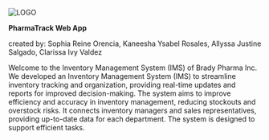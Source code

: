 ![LOGO](https://github.com/user-attachments/assets/fff2c1f9-4f51-457c-a2f1-a0ae573a65fe)

**PharmaTrack Web App**

created by: Sophia Reine Orencia, Kaneesha Ysabel Rosales, Allyssa Justine Salgado, Clarissa Ivy Valdez

Welcome to the Inventory Management System (IMS) of Brady Pharma Inc. We developed an Inventory Management System (IMS) to streamline inventory tracking and organization, providing real-time updates and reports for improved decision-making. 
The system aims to improve efficiency and accuracy in inventory management, reducing stockouts and overstock risks. It connects inventory managers and sales representatives, providing up-to-date data for each department. The system is designed 
to support efficient tasks.

